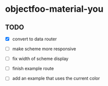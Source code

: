 # objectfoo-material-you

## TODO

* [x] convert to data router
* [ ] make scheme more responsive
* [ ] fix width of scheme display
* [ ] finish example route
* [ ] add an example that uses the current color

